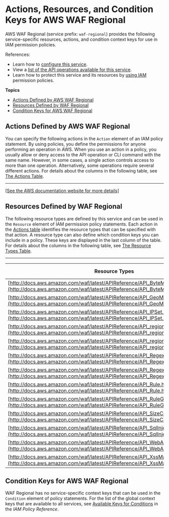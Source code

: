 # Actions, Resources, and Condition Keys for AWS WAF Regional<a name="list_awswafregional"></a>

AWS WAF Regional \(service prefix: `waf-regional`\) provides the following service\-specific resources, actions, and condition context keys for use in IAM permission policies\.

References:
+ Learn how to [configure this service](http://docs.aws.amazon.com/waf/latest/developerguide/)\.
+ View a [list of the API operations available for this service](http://docs.aws.amazon.com/waf/latest/APIReference/)\.
+ Learn how to protect this service and its resources by [using IAM](http://docs.aws.amazon.com/waf/latest/developerguide/waf-auth-and-access-control.html) permission policies\.

**Topics**
+ [Actions Defined by AWS WAF Regional](#awswafregional-actions-as-permissions)
+ [Resources Defined by WAF Regional](#awswafregional-resources-for-iam-policies)
+ [Condition Keys for AWS WAF Regional](#awswafregional-policy-keys)

## Actions Defined by AWS WAF Regional<a name="awswafregional-actions-as-permissions"></a>

You can specify the following actions in the `Action` element of an IAM policy statement\. By using policies, you define the permissions for anyone performing an operation in AWS\. When you use an action in a policy, you usually allow or deny access to the API operation or CLI command with the same name\. However, in some cases, a single action controls access to more than one operation\. Alternatively, some operations require several different actions\. For details about the columns in the following table, see [The Actions Table](reference_policies_actions-resources-contextkeys.md#actions_table)\.


****  
[\[See the AWS documentation website for more details\]](http://docs.aws.amazon.com/IAM/latest/UserGuide/list_awswafregional.html)

## Resources Defined by WAF Regional<a name="awswafregional-resources-for-iam-policies"></a>

The following resource types are defined by this service and can be used in the `Resource` element of IAM permission policy statements\. Each action in the [Actions table](#awswafregional-actions-as-permissions) identifies the resource types that can be specified with that action\. A resource type can also define which condition keys you can include in a policy\. These keys are displayed in the last column of the table\. For details about the columns in the following table, see [The Resource Types Table](reference_policies_actions-resources-contextkeys.md#resources_table)\.


****  

| Resource Types | ARN | Condition Keys | 
| --- | --- | --- | 
| [http://docs.aws.amazon.com/waf/latest/APIReference/API_ByteMatchSet.html](http://docs.aws.amazon.com/waf/latest/APIReference/API_ByteMatchSet.html) | arn:$\{Partition\}:waf\-regional:$\{Region\}:$\{Account\}:bytematchset/$\{Id\} |  | 
| [http://docs.aws.amazon.com/waf/latest/APIReference/API_GeoMatchSet.html](http://docs.aws.amazon.com/waf/latest/APIReference/API_GeoMatchSet.html) | arn:$\{Partition\}:waf\-regional:$\{Region\}:$\{Account\}:geomatchset/$\{Id\} |  | 
| [http://docs.aws.amazon.com/waf/latest/APIReference/API_IPSet.html](http://docs.aws.amazon.com/waf/latest/APIReference/API_IPSet.html) | arn:$\{Partition\}:waf\-regional:$\{Region\}:$\{Account\}:ipset/$\{Id\} |  | 
| [http://docs.aws.amazon.com/waf/latest/APIReference/API_regional_WebACL.html](http://docs.aws.amazon.com/waf/latest/APIReference/API_regional_WebACL.html) | arn:$\{Partition\}:elasticloadbalancing:$\{Region\}:$\{Account\}:loadbalancer/app/$\{LoadBalancerName\}/$\{LoadBalancerId\} |  | 
| [http://docs.aws.amazon.com/waf/latest/APIReference/API_regional_RateBasedRule.html](http://docs.aws.amazon.com/waf/latest/APIReference/API_regional_RateBasedRule.html) | arn:$\{Partition\}:waf\-regional:$\{Region\}:$\{Account\}:ratebasedrule/$\{Id\} |  | 
| [http://docs.aws.amazon.com/waf/latest/APIReference/API_RegexMatchSet.html](http://docs.aws.amazon.com/waf/latest/APIReference/API_RegexMatchSet.html) | arn:$\{Partition\}:waf\-regional:$\{Region\}:$\{Account\}:regexmatchset/$\{Id\} |  | 
| [http://docs.aws.amazon.com/waf/latest/APIReference/API_RegexPatternSet.html](http://docs.aws.amazon.com/waf/latest/APIReference/API_RegexPatternSet.html) | arn:$\{Partition\}:waf\-regional:$\{Region\}:$\{Account\}:regexpatternset/$\{Id\} |  | 
| [http://docs.aws.amazon.com/waf/latest/APIReference/API_Rule.html](http://docs.aws.amazon.com/waf/latest/APIReference/API_Rule.html) | arn:$\{Partition\}:waf\-regional:$\{Region\}:$\{Account\}:rule/$\{Id\} |  | 
| [http://docs.aws.amazon.com/waf/latest/APIReference/API_RuleGroup.html](http://docs.aws.amazon.com/waf/latest/APIReference/API_RuleGroup.html) | arn:$\{Partition\}:waf\-regional:$\{Region\}:$\{Account\}:rulegroup/$\{Id\} |  | 
| [http://docs.aws.amazon.com/waf/latest/APIReference/API_SizeConstraintSet.html](http://docs.aws.amazon.com/waf/latest/APIReference/API_SizeConstraintSet.html) | arn:$\{Partition\}:waf\-regional:$\{Region\}:$\{Account\}:sizeconstraintset/$\{Id\} |  | 
| [http://docs.aws.amazon.com/waf/latest/APIReference/API_SqlInjectionMatchSet.html](http://docs.aws.amazon.com/waf/latest/APIReference/API_SqlInjectionMatchSet.html) | arn:$\{Partition\}:waf\-regional:$\{Region\}:$\{Account\}:sqlinjectionmatchset/$\{Id\} |  | 
| [http://docs.aws.amazon.com/waf/latest/APIReference/API_WebACL.html](http://docs.aws.amazon.com/waf/latest/APIReference/API_WebACL.html) | arn:$\{Partition\}:waf\-regional:$\{Region\}:$\{Account\}:webacl/$\{Id\} |  | 
| [http://docs.aws.amazon.com/waf/latest/APIReference/API_XssMatchSet.html](http://docs.aws.amazon.com/waf/latest/APIReference/API_XssMatchSet.html) | arn:$\{Partition\}:waf\-regional:$\{Region\}:$\{Account\}:xssmatchset/$\{Id\} |  | 

## Condition Keys for AWS WAF Regional<a name="awswafregional-policy-keys"></a>

WAF Regional has no service\-specific context keys that can be used in the `Condition` element of policy statements\. For the list of the global context keys that are available to all services, see [Available Keys for Conditions](http://docs.aws.amazon.com/IAM/latest/UserGuide/reference_policies_condition-keys.html#AvailableKeys) in the *IAM Policy Reference*\.